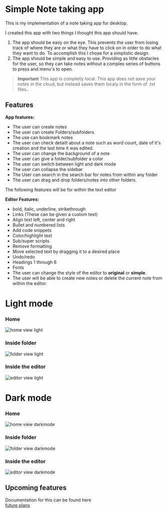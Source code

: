 # Simple Note taking app
This is my implementation of a note taking app for desktop.

I created this app with two things I thought this app should have. 
1. The app should be easy on the eye. This prevents the user from losing track of where they are or what they have to click on in order to do what they want to do. To accomplish this I chose for a simplistic design.
2. The app should be simple and easy to use. Providing as little obstacles for the user, so they can take notes without a complex series of buttons to press and menu's to open.

> **Important** This app is completly local. This app does not save your notes in the cloud, but instead saves them localy in the form of .txt files..

## Features
**App features:**
- The user can create notes
- The user can create Folders/subfolders
- The use can bookmark notes
- The user can check detailt about a note such as 
word count, date of it's creation and the last time it was edited.
- The user can change the background of a note
- The user can give a folder/subfolder a color 
- The user can switch between light and dark mode
- The user can collapse the sidebar 
- The User can search in the search bar for notes from within any folder
- The user can drag and drop folders/notes into other folders.

The following features will be for within the text editor

**Editor Features:**
- bold, italic, underline, strikethrough
- Links (These can be given a custom text)
- Align text left, center and right
- Bullet and numbered lists
- Add code snippets
- Color/highlight text
- Sub/super scripts
- Remove formatting
- Move selected text by dragging it to a desired place
- Undo/redo
- Headings 1 through 6 
- Fonts 
- The user can change the style of the editor to **original** or **simple**. 
- The user will be able to create new notes or delete the current note from within the editor.




# Light mode
### Home
![home view light](https://github.com/VeronGoggans/Keeps/blob/main/docs/img/latest/home-view-light.png?raw=true)
### Inside folder
![folder view light](https://github.com/VeronGoggans/Keeps/blob/main/docs/img/latest/folder-view-light.png?raw=true)
### Inside the editor
![editor view light](https://github.com/VeronGoggans/Keeps/blob/main/docs/img/latest/editor-view-light.png?raw=true)

# Dark mode
### Home
![home view darkmode](https://github.com/VeronGoggans/Keeps/blob/main/docs/img/latest/home-view-dark.png?raw=true)
### Inside folder
![folder view darkmode](https://github.com/VeronGoggans/Keeps/blob/main/docs/img/latest/folder-view-dark.png?raw=true)
### Inside the editor
![editor view darkmode](https://github.com/VeronGoggans/Keeps/blob/main/docs/img/latest/editor-view-dark.png?raw=true)

## Upcoming features 
Documentation for this can be found here\
[future plans](https://github.com/VeronGoggans/Notes-App/blob/main/docs/future.md)
